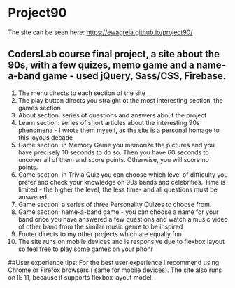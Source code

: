# Project90
The site can be seen here: https://ewagrela.github.io/project90/
## CodersLab course final project, a site about the 90s, with a few quizes, memo game and a name-a-band game - used jQuery, Sass/CSS, Firebase.

1. The menu directs to each section of the site
2. The play button directs you straight ot the most interesting section, the games section
3. About section: series of questions and answers about the project
4. Learn section: series of short articles about the interesting 90s phenomena - I wrote them myself, as the site is a personal homage to this joyous decade
5. Game section: in Memory Game you memorize the pictures and you have precisely 10 seconds to do so. Then you  have 60 seconds to uncover all of them and score points. Otherwise, you will score no points.
6. Game section: in Trivia Quiz you can choose which level of difficulty you prefer and check your knowledge on 90s bands and celebrities. Time is limited - the higher the level, the less time- and all questions must be answered.
7. Game section: a series of three Personality Quizes to choose from. 
8. Game section: name-a-band game - you can choose a name for your band once you have answered a few questions and watch a music video of other band from the similar music genre to be inspired
9. Footer directs to my other projects which are equally fun.
10. The site runs on mobile devices and is responsive due to flexbox layout so feel free to play some games on your phonr


##User experience tips:
For the best user experience I recommend using Chrome or Firefox browsers ( same for mobile devices). The site also runs on IE 11, because it supports flexbox layout model.


